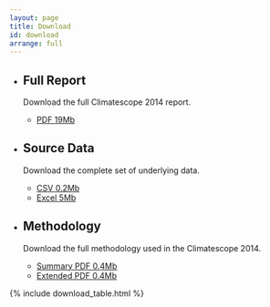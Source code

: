 ```yaml
---
layout: page
title: Download
id: download
arrange: full
---
```


<ul class="well-list">

  <li>
    <div class="well well-l download download-pdf">
      <h2>Full Report</h2>
      <p>Download the full Climatescope 2014 report.</p>
      <ul class="download-list">
        <li>
          <a href="http://global-climatescope.org/en/download/reports/climatescope-2014-report-en.pdf" title="Download full report in PDF" class="bttn bttn-success download data-download">PDF <span class="badge">19Mb</span></a>
        </li>
      </ul>
    </div>
  </li>

  <li>
    <div class="well well-l download download-data">
      <h2>Source Data</h2>
      <p>Download the complete set of underlying data.</p>
      <ul class="download-list">
        <li>
          <a href="http://global-climatescope.org/en/download/data/climatescope-full.csv" title="Download Climatescope data in CSV format" class="bttn bttn-success download data-download">CSV <span class="badge">0.2Mb</span></a>
        </li>
        <li>
          <a href="http://global-climatescope.org/en/download/model/climatescope-2014.xlsm" title="Download Climatescope model in Excel format" class="bttn bttn-success download data-download">Excel <span class="badge">5Mb</span></a>
        </li>
      </ul>
    </div>
  </li>

  <li>
    <div class="well well-l download download-pdf">
      <h2>Methodology</h2>
      <p>Download the full methodology used in the Climatescope 2014.</p>
      <ul class="download-list">
        <li>
          <a href="http://global-climatescope.org/en/download/docs/climatescope-2014-methodology-en.pdf" title="Download methodology in PDF" class="bttn bttn-success download data-download">Summary PDF <span class="badge">0.4Mb</span></a>
        </li>
        <li>
          <a href="http://global-climatescope.org/en/download/docs/climatescope-2014-methodology-extended-en.pdf" title="Download extended methodology in PDF" class="bttn bttn-success download data-download">Extended PDF <span class="badge">0.4Mb</span></a>
        </li>
      </ul>
    </div>
  </li>

</ul>

{% include download_table.html %}